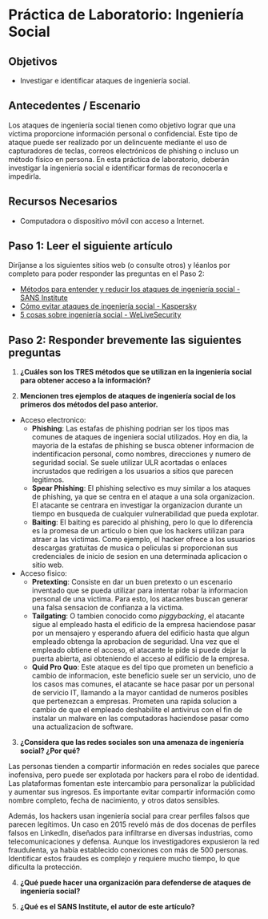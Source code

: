 # Práctica de Laboratorio: Ingeniería Social

## Objetivos
- Investigar e identificar ataques de ingeniería social.

## Antecedentes / Escenario
Los ataques de ingeniería social tienen como objetivo lograr que una víctima proporcione información personal o confidencial. Este tipo de ataque puede ser realizado por un delincuente mediante el uso de capturadores de teclas, correos electrónicos de phishing o incluso un método físico en persona. En esta práctica de laboratorio, deberán investigar la ingeniería social e identificar formas de reconocerla e impedirla.

## Recursos Necesarios
- Computadora o dispositivo móvil con acceso a Internet.

## Paso 1: Leer el siguiente artículo
Diríjanse a los siguientes sitios web (o consulte otros) y léanlos por completo para poder responder las preguntas en el Paso 2:

- [Métodos para entender y reducir los ataques de ingeniería social - SANS Institute](https://www.sans.org/reading-room/whitepapers/critical/methods-understanding-reducing-social-engineeringattacks-36972)
- [Cómo evitar ataques de ingeniería social - Kaspersky](https://latam.kaspersky.com/resource-center/threats/how-to-avoid-social-engineering-attacks)
- [5 cosas sobre ingeniería social - WeLiveSecurity](https://www.welivesecurity.com/la-es/2016/01/06/5-cosas-sobre-ingenieria-social/)

## Paso 2: Responder brevemente las siguientes preguntas

1. **¿Cuáles son los TRES métodos que se utilizan en la ingeniería social para obtener acceso a la información?**

2. **Mencionen tres ejemplos de ataques de ingeniería social de los primeros dos métodos del paso anterior.**

* Acceso electronico:
    * **Phishing**: Las estafas de phishing podrian ser los tipos mas comunes de ataques de ingeniera social utilizados. Hoy en dia, la mayoria de la estafas de phishing se busca obtener informacion de indentificacion personal, como nombres, direcciones y numero de seguridad social. Se suele utilizar ULR acortadas o enlaces incrustados que redirigen a los usuarios a sitios que parecen legitimos.
    * **Spear Phishing**: El phishing selectivo es muy similar a los ataques de phishing, ya que se centra en el ataque a una sola organizacion. El atacante se centrara en investigar la organizacion durante un tiempo en busqueda de cualquier vulnerabilidad que pueda explotar.
    * **Baiting**: El baiting es parecido al phishing, pero lo que lo diferencia es la promesa de un articulo o bien que los hackers utilizan para atraer a las victimas. Como ejemplo, el hacker ofrece a los usuarios descargas gratuitas de musica o peliculas si proporcionan sus credenciales de inicio de sesion en una determinada aplicacion o sitio web.
* Acceso fisico:
    * **Pretexting**: Consiste en dar un buen pretexto o un escenario inventado que se pueda utilizar para intentar robar la informacion personal de una victima. Para esto, los atacantes buscan generar una falsa sensacion de confianza a la victima.
    * **Tailgating**: O tambien conocido como *piggybacking*, el atacante sigue al empleado hasta el edificio de la empresa haciendose pasar por un mensajero y esperando afuera del edificio hasta que algun empleado obtenga la aprobacion de seguridad. Una vez que el empleado obtiene el acceso, el atacante le pide si puede dejar la puerta abierta, asi obteniendo el acceso al edificio de la empresa. 
    * **Quid Pro Quo**: Este ataque es del tipo que prometen un beneficio a cambio de informacion, este beneficio suele ser un servicio, uno de los casos mas comunes, el atacante se hace pasar por un personal de servicio IT, llamando a la mayor cantidad de numeros posibles que pertenezcan a empresas. Prometen una rapida solucion a cambio de que el empleado deshabilite el antivirus con el fin de instalar un malware en las computadoras haciendose pasar como una actualizacion de software.
    
3. **¿Considera que las redes sociales son una amenaza de ingeniería social? ¿Por qué?**


Las personas tienden a compartir información en redes sociales que parece inofensiva, pero puede ser explotada por hackers para el robo de identidad. Las plataformas fomentan este intercambio para personalizar la publicidad y aumentar sus ingresos. Es importante evitar compartir información como nombre completo, fecha de nacimiento, y otros datos sensibles.

Además, los hackers usan ingeniería social para crear perfiles falsos que parecen legítimos. Un caso en 2015 reveló más de dos docenas de perfiles falsos en LinkedIn, diseñados para infiltrarse en diversas industrias, como telecomunicaciones y defensa. Aunque los investigadores expusieron la red fraudulenta, ya había establecido conexiones con más de 500 personas. Identificar estos fraudes es complejo y requiere mucho tiempo, lo que dificulta la protección.





4. **¿Qué puede hacer una organización para defenderse de ataques de ingeniería social?**

5. **¿Qué es el SANS Institute, el autor de este artículo?**





